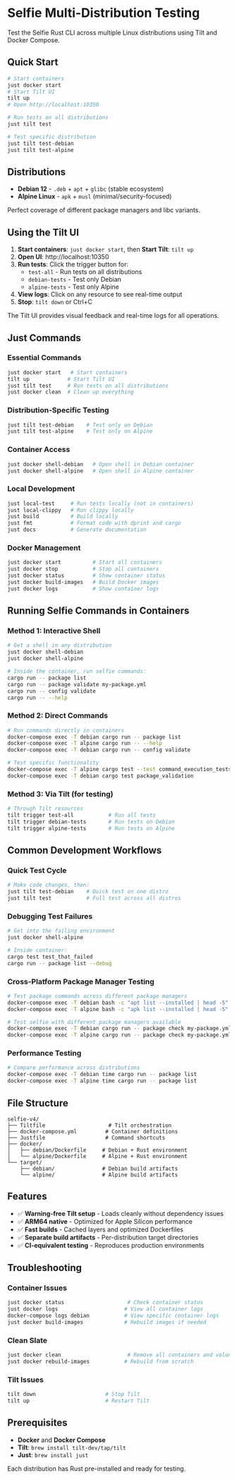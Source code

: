# Selfie Multi-Distribution Testing

Test the Selfie Rust CLI across multiple Linux distributions using Tilt and
Docker Compose.

## Quick Start

```bash
# Start containers
just docker start
# Start Tilt UI
tilt up
# Open http://localhost:10350

# Run tests on all distributions
just tilt test

# Test specific distribution
just tilt test-debian
just tilt test-alpine
```

## Distributions

- **Debian 12** - `.deb` + `apt` + `glibc` (stable ecosystem)
- **Alpine Linux** - `apk` + `musl` (minimal/security-focused)

Perfect coverage of different package managers and libc variants.

## Using the Tilt UI

1. **Start containers**: `just docker start`, then **Start Tilt**: `tilt up`
2. **Open UI**: http://localhost:10350
3. **Run tests**: Click the trigger button for:
   - `test-all` - Run tests on all distributions
   - `debian-tests` - Test only Debian
   - `alpine-tests` - Test only Alpine
4. **View logs**: Click on any resource to see real-time output
5. **Stop**: `tilt down` or Ctrl+C

The Tilt UI provides visual feedback and real-time logs for all operations.

## Just Commands

### Essential Commands

```bash
just docker start   # Start containers
tilt up            # Start Tilt UI
just tilt test     # Run tests on all distributions
just docker clean  # Clean up everything
```

### Distribution-Specific Testing

```bash
just tilt test-debian    # Test only on Debian
just tilt test-alpine    # Test only on Alpine
```

### Container Access

```bash
just docker shell-debian   # Open shell in Debian container
just docker shell-alpine   # Open shell in Alpine container
```

### Local Development

```bash
just local-test     # Run tests locally (not in containers)
just local-clippy   # Run clippy locally
just build          # Build locally
just fmt            # Format code with dprint and cargo
just docs           # Generate documentation
```

### Docker Management

```bash
just docker start          # Start all containers
just docker stop           # Stop all containers
just docker status         # Show container status
just docker build-images   # Build Docker images
just docker logs           # Show container logs
```

## Running Selfie Commands in Containers

### Method 1: Interactive Shell

```bash
# Get a shell in any distribution
just docker shell-debian
just docker shell-alpine

# Inside the container, run selfie commands:
cargo run -- package list
cargo run -- package validate my-package.yml
cargo run -- config validate
cargo run -- --help
```

### Method 2: Direct Commands

```bash
# Run commands directly in containers
docker-compose exec -T debian cargo run -- package list
docker-compose exec -T alpine cargo run -- --help
docker-compose exec -T debian cargo run -- config validate

# Test specific functionality
docker-compose exec -T alpine cargo test --test command_execution_tests
docker-compose exec -T debian cargo test package_validation
```

### Method 3: Via Tilt (for testing)

```bash
# Through Tilt resources
tilt trigger test-all           # Run all tests
tilt trigger debian-tests       # Run tests on Debian
tilt trigger alpine-tests       # Run tests on Alpine
```

## Common Development Workflows

### Quick Test Cycle

```bash
# Make code changes, then:
just tilt test-debian    # Quick test on one distro
just tilt test           # Full test across all distros
```

### Debugging Test Failures

```bash
# Get into the failing environment
just docker shell-alpine

# Inside container:
cargo test test_that_failed
cargo run -- package list --debug
```

### Cross-Platform Package Manager Testing

```bash
# Test package commands across different package managers
docker-compose exec -T debian bash -c "apt list --installed | head -5"
docker-compose exec -T alpine bash -c "apk list --installed | head -5"

# Test selfie with different package managers available
docker-compose exec -T debian cargo run -- package check my-package.yml
docker-compose exec -T alpine cargo run -- package check my-package.yml
```

### Performance Testing

```bash
# Compare performance across distributions
docker-compose exec -T debian time cargo run -- package list
docker-compose exec -T alpine time cargo run -- package list
```

## File Structure

```
selfie-v4/
├── Tiltfile                    # Tilt orchestration
├── docker-compose.yml         # Container definitions
├── Justfile                   # Command shortcuts
├── docker/
│   ├── debian/Dockerfile     # Debian + Rust environment
│   └── alpine/Dockerfile     # Alpine + Rust environment
└── target/
    ├── debian/               # Debian build artifacts
    └── alpine/               # Alpine build artifacts
```

## Features

- ✅ **Warning-free Tilt setup** - Loads cleanly without dependency issues
- ✅ **ARM64 native** - Optimized for Apple Silicon performance
- ✅ **Fast builds** - Cached layers and optimized Dockerfiles
- ✅ **Separate build artifacts** - Per-distribution target directories
- ✅ **CI-equivalent testing** - Reproduces production environments

## Troubleshooting

### Container Issues

```bash
just docker status                    # Check container status
just docker logs                     # View all container logs
docker-compose logs debian           # View specific container logs
just docker build-images             # Rebuild images if needed
```

### Clean Slate

```bash
just docker clean                     # Remove all containers and volumes
just docker rebuild-images           # Rebuild from scratch
```

### Tilt Issues

```bash
tilt down                      # Stop Tilt
tilt up                        # Restart Tilt
```

## Prerequisites

- **Docker** and **Docker Compose**
- **Tilt**: `brew install tilt-dev/tap/tilt`
- **Just**: `brew install just`

Each distribution has Rust pre-installed and ready for testing.
